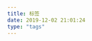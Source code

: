 ```yaml
---
title: 标签
date: 2019-12-02 21:01:24
type: "tags"
---
```


<!-- "data-length"为显示标签个数(从多到少)，默认为10 -->
<div id="tags-chart" data-length="10"></div>
